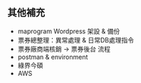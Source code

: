 ## 其他補充
- maprogram Wordpress 架設 & 備份 
- 票券總整理：異常處理 & 日常DB處理指令
-  票券廠商端核銷 -> 票券後台 流程
- postman & environment
- 綠界今碩
- AWS
